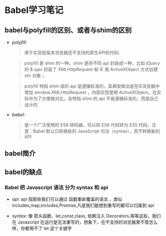 # Babel学习笔记

## babel与polyfill的区别、或者与shim的区别

* _polyfill_:  

    > 用于实现低版本浏览器还不支持的原生API的代码;  

    > polyfill 是 shim 的一种。shim 是将不同 api 封装成一种，比如 jQuery 的 $.ajax 封装了 XMLHttpRequest 和 IE 用 ActiveXObject 方式创建 xhr 对象；
    
    > polyfill 特指 shim 成的 api 是遵循标准的，其典型做法是在IE浏览器中增加 window.XMLHttpRequest ，内部实现使用 ActiveXObject。在实际中为了方便做对比，会特指 shim 的 api 不是遵循标准的，而是自己设计的

* _babel:_  

    > 是一个广泛使用的 ES6 转码器，可以将 ES6 代码转为 ES5 代码。注意：Babel 默认只转换新的 JavaScript 句法（syntax），而不转换新的 API

## babel简介

## babel的缺点

### Babel 把 Javascript 语法 分为 syntax 和 api

* _api_: api 指那些我们可以通过 函数重新覆盖的语法 ，类似 includes,map,includes,Promise,凡是我们能想到重写的都可以归属到 api

* _syntax_: 像 箭头函数，let,const,class, 依赖注入 Decorators,等等这些，我们在 Javascript 在运行是无法重写的，想象下，在不支持的浏览器里不管怎么样，你都用不了 let 这个关键字

